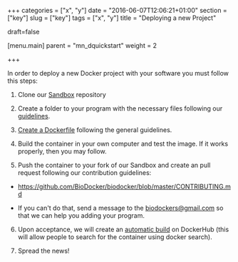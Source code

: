 +++
categories = ["x", "y"]
date = "2016-06-07T12:06:21+01:00"
section = ["key"]
slug = ["key"]
tags = ["x", "y"]
title = "Deploying a new Project"

draft=false

[menu.main]
	parent = "mn_dquickstart"
	weight = 2

+++

In order to deploy a new Docker project with your software you must follow this steps:

1. Clone our [Sandbox](https://github.com/BioDocker/sandbox) repository

2. Create a folder to your program with the necessary files following our [guidelines](https://github.com/BioDocker/specifications/wiki/Project-organization).

3. [Create a Dockerfile](https://github.com/BioDocker/specifications/wiki/Dockerfile-template) following the general guidelines.

4. Build the container in your own computer and test the image. If it works properly, then you may follow.

5. Push the container to your fork of our Sandbox and create an pull request following our contribution guidelines: 
 * https://github.com/BioDocker/biodocker/blob/master/CONTRIBUTING.md

 * If you can't do that, send a message to the <biodockers@gmail.com> so that we can help you adding your program.

6. Upon acceptance, we will create an <a href="https://docs.docker.com/docker-hub/builds/">automatic build</a> on DockerHub (this will allow people to search for the container using docker search).

7. Spread the news!
